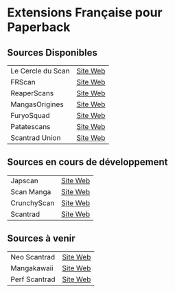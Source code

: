 # Extensions Française pour Paperback 

## Sources Disponibles

|                   |                  |
| ---               | ---              |
| Le Cercle du Scan | [Site Web](https://lel.lecercleduscan.com/) |
| FRScan         | [Site Web](https://www.frscan.cc/) |
| ReaperScans       | [Site Web](https://reaperscans.fr/) |
| MangasOrigines    | [Site Web](https://mangas-origines.fr/) |
| FuryoSquad        | [Site Web](https://www.furyosquad.com/) |
| Patatescans       | [Site Web](https://patatescans.com/) |
| Scantrad Union    | [Site Web](https://scantrad-union.com/) |

## Sources en cours de développement

|                   |                  |
| ---               | ---              |
| Japscan           | [Site Web](https://japscan.ws/) | *
| Scan Manga        | [Site Web](https://www.scan-manga.com/) | *
| CrunchyScan       | [Site Web](https://crunchyscan.fr/) | *
| Scantrad          | [Site Web](https://scantrad.net/) | *

## Sources à venir

|                   |                  |
| ---               | ---              |
| Neo Scantrad      | [Site Web](https://neo-scantrad.xyz/) |
| Mangakawaii       | [Site Web](https://www.mangakawaii.net/) | *
| Perf Scantrad    | [Site Web](https://perf-scantrad.fr/) |


